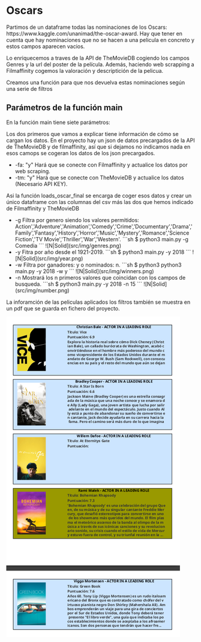 # Oscars

<p>Partimos de un dataframe todas las nominaciones de los Oscars: https://www.kaggle.com/unanimad/the-oscar-award. Hay que tener en cuenta que hay nominaciones que no se hacen a una pelicula en concreto y estos campos aparecen vacios.</p>

<p>Lo enriquecemos a traves de la API de TheMovieDB cogiendo los campos Genres y la url del poster de la película. Además, haciendo web scrapping a Filmaffinity cogemos la valoración y descriptición de la pelicua.</p>

<p>Creamos una función para que nos devuelva estas nominaciones según una serie de filtros</p>

## Parámetros de la función main

<p>En la función main tiene siete parámetros:</p>
<p>Los dos primeros que vamos a explicar tiene información de cómo se cargan los datos. En el proyecto hay un json de datos precargados de la API de TheMovieDB y de filmaffinity, así que si dejamos no indicamos nada en esos camops se cogeran los datos de los json precargados.</p>
<ul>
<li>-fa: "y" Hará que se conecte con Filmaffinity y actualice los datos por web scraping.</li>
<li>-tm: "y" Hará que se conecte con TheMovieDB y actualice los datos (Necesario API KEY).</li>
</ul>
<p>Asi la función loads_oscar_final se encarga de coger esos datos y crear un único dataframe con las columnas del csv más las dos que hemos indicado de Filmaffinity y TheMovieDB</p>
<ul>
<li>-g Filtra por genero siendo los valores permitidos: Action','Adventure','Animation','Comedy','Crime','Documentary','Drama','Family','Fantasy','History','Horror','Music','Mystery','Romance','Science Fiction','TV Movie','Thriller','War','Western'.
```sh
$ python3 main.py -g Comedia 
```
![N|Solid](src/img/genres.png)
</li>

<li>-y Fitra por año desde el 1921-2019.
```sh
$ python3 main.py -y 2018 
```
![N|Solid](src/img/year.png)
</li>
<li>-w Filtra por ganadores: y o nominados: n.
```sh
$ python3 python3 main.py -y 2018 -w y 
```
![N|Solid](src/img/winners.png)
</li>
<li>-n Mostrará los n primeros valores que coincidan con los campos de busqueda.
```sh
$ python3 main.py -y 2018 -n 15 
```
![N|Solid](src/img/number.png)
</li>
</ul>

<p>La inforamción de las peliculas aplicados los filtros también se muestra en un pdf que se guarda en fichero del proyecto.</p>

![N|Solid](src/img/pdf.png)
    